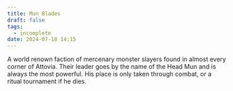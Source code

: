 ```yaml
---
title: Mun Blades
draft: false
tags:
  - incomplete
date: 2024-07-18 14:15
---
```

A world renown faction of mercenary monster slayers found in almost every corner of Attovia. Their leader goes by the name of the Head Mun and is always the most powerful. His place is only taken through combat, or a ritual tournament if he dies.